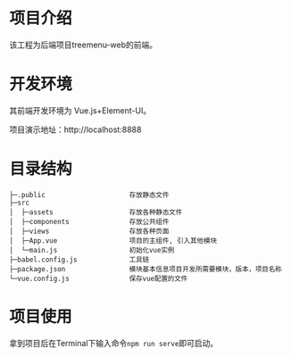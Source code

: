 # 项目介绍

该工程为后端项目treemenu-web的前端。

# 开发环境

其前端开发环境为 Vue.js+Element-UI。

项目演示地址：http://localhost:8888
                      

# 目录结构

```  
├─.public                     存放静态文件
├─src                      
│  ├─assets                   存放各种静态文件
│  ├─components               存放公共组件 
│  ├─views                    存放各种页面
│  ├─App.vue                  项目的主组件, 引入其他模块       
│  └─main.js                  初始化vue实例  
├─babel.config.js             工具链     
├─package.json                模块基本信息项目开发所需要模块，版本，项目名称
└─vue.config.js               保存vue配置的文件
```


# 项目使用

拿到项目后在Terminal下输入命令`npm run serve`即可启动。
